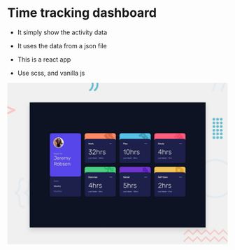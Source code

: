# Time tracking dashboard

- It simply show the activity data

- It uses the data from a json file

- This is a react app

- Use scss, and vanilla js

![the time tracking dashboard](./design/desktop-preview.jpg)
